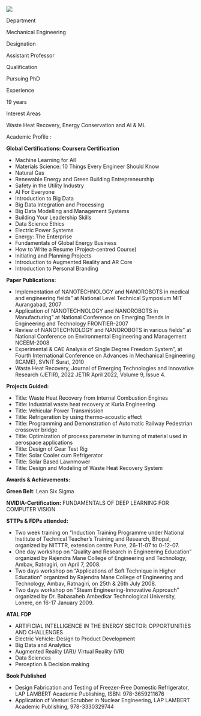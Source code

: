 [![](/sites/default/files/styles/faculty_images/public/2019-12/manishkumar.png?itok=8G7KfMzn)](/sites/default/files/2019-12/manishkumar.png)

Department

Mechanical Engineering

Designation

Assistant Professor

Qualification

Pursuing PhD

Experience

19 years

Interest Areas

Waste Heat Recovery, Energy Conservation and AI & ML

Academic Profile :

**Global Certifications: Coursera Certification**

* Machine Learning for All
* Materials Science: 10 Things Every Engineer Should Know
* Natural Gas
* Renewable Energy and Green Building Entrepreneurship
* Safety in the Utility Industry
* AI For Everyone
* Introduction to Big Data
* Big Data Integration and Processing
* Big Data Modelling and Management Systems
* Building Your Leadership Skills
* Data Science Ethics
* Electric Power Systems
* Energy: The Enterprise
* Fundamentals of Global Energy Business
* How to Write a Resume (Project-centred Course)
* Initiating and Planning Projects
* Introduction to Augmented Reality and AR Core
* Introduction to Personal Branding

**Paper Publications:**

* Implementation of NANOTECHNOLOGY and NANOROBOTS in medical and engineering fields” at National Level Technical Symposium MIT Aurangabad, 2007
* Application of NANOTECHNOLOGY and NANOROBOTS in Manufacturing” at National Conference on Emerging Trends in Engineering and Technology FRONTIER-2007
* Review of NANOTECHNOLOGY and NANOROBOTS in various fields” at National Conference on Environmental Engineering and Management NCEEM-2008
* Experimental & CAE Analysis of Single Degree Freedom System”, at Fourth International Conference on Advances in Mechanical Engineering (ICAME), SVNIT Surat, 2010
* Waste Heat Recovery, Journal of Emerging Technologies and Innovative Research (JETIR), 2022 JETIR April 2022, Volume 9, Issue 4.

**Projects Guided:**

* Title: Waste Heat Recovery from Internal Combustion Engines
* Title: Industrial waste heat recovery at Kurla Engineering
* Title: Vehicular Power Transmission
* Title: Refrigeration by using thermo-acoustic effect
* Title: Programming and Demonstration of Automatic Railway Pedestrian crossover bridge
* Title: Optimization of process parameter in turning of material used in aerospace applications
* Title: Design of Gear Test Rig
* Title: Solar Cooler cum Refrigerator
* Title: Solar Based Lawnmower
* Title: Design and Modeling of Waste Heat Recovery System

**Awards & Achievements:**

**Green Belt**: Lean Six Sigma

**NVIDIA-Certification:** FUNDAMENTALS OF DEEP LEARNING FOR COMPUTER VISION

**STTPs & FDPs attended:**

* Two week training on “Induction Training Programme under National Institute of Technical Teacher’s Training and Research, Bhopal, organized by NITTTR, extension centre Pune, 26-11-07 to 0-12-07.
* One day workshop on “Quality and Research in Engineering Education” organized by Rajendra Mane College of Engineering and Technology, Ambav, Ratnagiri, on April 7, 2008.
* Two days workshop on “Applications of Soft Technique in Higher Education” organized by Rajendra Mane College of Engineering and Technology, Ambav, Ratnagiri, on 25th & 26th July 2008.
* Two days workshop on “Steam Engineering-Innovative Approach” organized by Dr. Babasaheb Ambedkar Technological University, Lonere, on 16-17 January 2009.

**ATAL FDP**

* ARTIFICIAL INTELLIGENCE IN THE ENERGY SECTOR: OPPORTUNITIES AND CHALLENGES
* Electric Vehicle: Design to Product Development
* Big Data and Analytics
* Augmented Reality (AR)/ Virtual Reality (VR)
* Data Sciences
* Perception & Decision making

**Book Published**

* Design Fabrication and Testing of Freezer-Free Domestic Refrigerator, LAP LAMBERT Academic Publishing, ISBN: 978-3659211676
* Application of Venturi Scrubber in Nuclear Engineering, LAP LAMBERT Academic Publishing, 978-3330329744